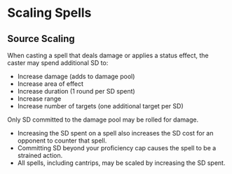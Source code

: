 # Scaling Spells

## Source Scaling

When casting a spell that deals damage or applies a status effect, the caster may spend additional SD to:

- Increase damage (adds to damage pool)
- Increase area of effect
- Increase duration (1 round per SD spent)
- Increase range
- Increase number of targets (one additional target per SD)

Only SD committed to the damage pool may be rolled for damage.

- Increasing the SD spent on a spell also increases the SD cost for an opponent to counter that spell.
- Committing SD beyond your proficiency cap causes the spell to be a strained action.
- All spells, including cantrips, may be scaled by increasing the SD spent.
